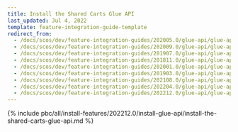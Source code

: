 ```yaml
---
title: Install the Shared Carts Glue API
last_updated: Jul 4, 2022
template: feature-integration-guide-template
redirect_from:
  - /docs/scos/dev/feature-integration-guides/202005.0/glue-api/glue-api-shared-carts-feature-integration.html
  - /docs/scos/dev/feature-integration-guides/202009.0/glue-api/glue-api-shared-carts-feature-integration.html
  - /docs/scos/dev/feature-integration-guides/201907.0/glue-api/glue-api-shared-carts-feature-integration.html
  - /docs/scos/dev/feature-integration-guides/201811.0/glue-api/glue-api-shared-carts-feature-integration.html
  - /docs/scos/dev/feature-integration-guides/202001.0/glue-api/glue-api-shared-carts-feature-integration.html
  - /docs/scos/dev/feature-integration-guides/201903.0/glue-api/glue-api-shared-carts-feature-integration.html
  - /docs/scos/dev/feature-integration-guides/202108.0/glue-api/glue-api-shared-carts-feature-integration.html
  - /docs/scos/dev/feature-integration-guides/202204.0/glue-api/glue-api-shared-carts-feature-integration.html
  - /docs/scos/dev/feature-integration-guides/202212.0/glue-api/glue-api-shared-carts-feature-integration.html  
---
```


{% include pbc/all/install-features/202212.0/install-glue-api/install-the-shared-carts-glue-api.md %} <!-- To edit, see /_includes/pbc/all/install-features/202212.0/install-glue-api/install-the-shared-carts-glue-api.md -->
